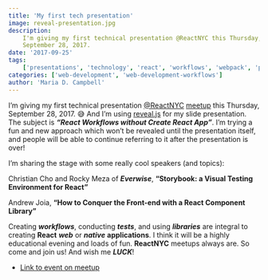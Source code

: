```yaml
---
title: 'My first tech presentation'
image: reveal-presentation.jpg
description:
    I'm giving my first technical presentation @ReactNYC this Thursday,
    September 28, 2017.
date: '2017-09-25'
tags:
    ['presentations', 'technology', 'react', 'workflows', 'webpack', 'postcss']
categories: ['web-development', 'web-development-workflows']
author: 'Maria D. Campbell'
---
```


I’m giving my first technical presentation
[@ReactNYC](https://twitter.com/NYCReact)
[meetup](https://www.meetup.com/ReactNYC/events/242285478/) this Thursday,
September 28, 2017. 😅 And I’m using [reveal.js](https://revealjs.com/#/) for my
slide presentation. The subject is **_“React Workflows without Create React
App”_**. I’m trying a fun and new approach which won’t be revealed until the
presentation itself, and people will be able to continue referring to it after
the presentation is over!

I’m sharing the stage with some really cool speakers (and topics):

Christian Cho and Rocky Meza of **_Everwise_**, **“Storybook: a Visual Testing
Environment for React”**

Andrew Joia, **“How to Conquer the Front-end with a React Component Library”**

Creating **_workflows_**, conducting **_tests_**, and using **_libraries_** are
integral to creating **React** **_web_** or **_native_** **applications**. I
think it will be a highly educational evening and loads of fun. **ReactNYC**
meetups always are. So come and join us! And wish me **_LUCK_**!

-   [Link to event on meetup](https://www.meetup.com/ReactNYC/events/242285478/)
